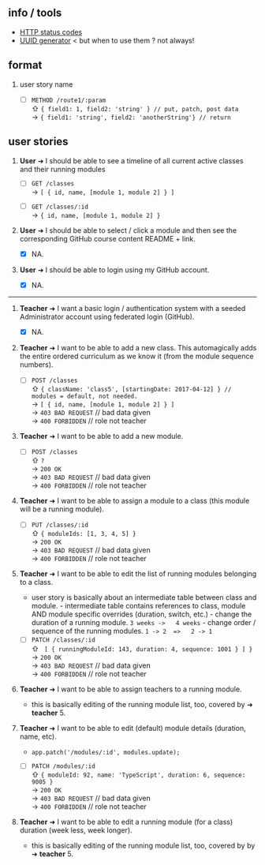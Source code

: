 ## info / tools

- [HTTP status codes](http://www.restapitutorial.com/httpstatuscodes.html)
- [UUID generator](https://www.uuidgenerator.net/) < but when to use them ? not always!

## format

1. user story name

	- [ ] `METHOD /route1/:param`    
	⇧ `{ field1: 1, field2: 'string' } // put, patch, post data`    
	→  `{ field1: 'string', field2: 'anotherString'} // return`

## user stories

1. **User** ➜ I should be able to see a timeline of all current active classes and their running modules

	- [ ] `GET /classes`    
	→ `[ { id, name, [module 1, module 2] } ]`

	- [ ] `GET /classes/:id`    
	→ `{ id, name, [module 1, module 2] }`

2. **User** ➜ I should be able to select / click a module and then see the corresponding GitHub course content README + link.
   
   - [x] NA.
   
3. **User** ➜ I should be able to login using my GitHub account.
	
	- [x] NA.

---

1. **Teacher** ➜ I want a basic login / authentication system with a seeded Administrator account using federated login (GitHub).
   
   - [x] NA.
   
2. **Teacher** ➜ I want to be able to add a new class. This automagically adds the entire ordered curriculum as we know it (from the module sequence numbers).

	- [ ] `POST /classes`    
	⇧ `{ className: 'class5', [startingDate: 2017-04-12] } // modules = default, not needed.`    
	→  `[ { id, name, [module 1, module 2] } ]`  
	→  `403 BAD REQUEST` // bad data given  
	→  `400 FORBIDDEN` // role not teacher
	
3. **Teacher** ➜ I want to be able to add a new module.

	- [ ] `POST /classes`  
	⇧ `?`  
	→  `200 OK`  
	→  `403 BAD REQUEST` // bad data given  
	→  `400 FORBIDDEN` // role not teacher

4. **Teacher** ➜ I want to be able to assign a module to a class (this module will be a running module).

	- [ ] `PUT /classes/:id`    
	⇧ `{ moduleIds: [1, 3, 4, 5] }`    
	→  `200 OK`    
	→  `403 BAD REQUEST` // bad data given    
	→  `400 FORBIDDEN` // role not teacher

5. **Teacher** ➜ I want to be able to edit the list of running modules belonging to a class.

	- user story is basically about an intermediate table between class and module.
		   - intermediate table contains references to class, module AND module specific overrides (duration, switch, etc.)
		   - change the duration of a running module.    			`3 weeks ->   4 weeks`
	       - change order / sequence of the running modules. `1 -> 2  =>   2 -> 1`
	
	- [ ] `PATCH /classes/:id`    
	⇧ ` [ { runningModuleId: 143, duration: 4, sequence: 1001 } ] }`    
	→  `200 OK`    
	→  `403 BAD REQUEST` // bad data given    
	→  `400 FORBIDDEN` // role not teacher
	
6. **Teacher** ➜ I want to be able to assign teachers to a running module.

	- this is basically editing of the running module list, too, covered by ➜ **teacher** 5.

7. **Teacher** ➜ I want to be able to edit (default) module details (duration, name, etc).

	- `app.patch('/modules/:id', modules.update);`

	- [ ] `PATCH /modules/:id`    
	⇧ `{ moduleId: 92, name: 'TypeScript', duration: 6, sequence: 9005 }`    
	→  `200 OK`    
	→  `403 BAD REQUEST` // bad data given    
	→  `400 FORBIDDEN` // role not teacher
	
	
8. **Teacher** ➜ I want to be able to edit a running module (for a class) duration (week less, week longer).

	- this is basically editing of the running module list, too, covered by by ➜ **teacher** 5.







